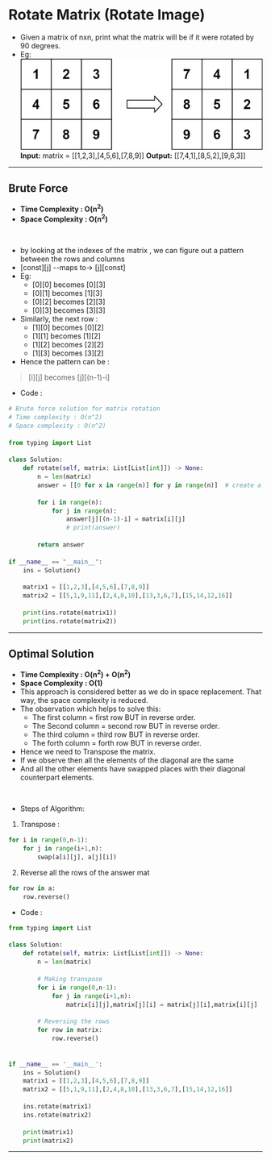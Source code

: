 # Rotate Matrix (Rotate Image)

- Given a matrix of nxn, print what the matrix will be if it were rotated by 90 degrees.
- Eg: 
![alt text](mat1.jpg)
**Input:** matrix = \[[1,2,3],[4,5,6],[7,8,9]]
**Output:** \[[7,4,1],[8,5,2],[9,6,3]]

---

## Brute Force

- **Time Complexity : O(n<sup>2</sup>)**
- **Space Complexity : O(n<sup>2</sup>)**

<br>

- by looking at the indexes of the matrix , we can figure out a pattern between the rows and columns
- [const][j] --maps to->  [j][const]
- Eg: 
  - [0][0] becomes [0][3]
  - [0][1] becomes [1][3]
  - [0][2] becomes [2][3]
  - [0][3] becomes [3][3]
- Similarly, the next row : 
  - [1][0] becomes [0][2]
  - [1][1] becomes [1][2]
  - [1][2] becomes [2][2]
  - [1][3] becomes [3][2]
- Hence the pattern can be :


> [i][j] becomes [j][(n-1)-i]

- Code : 

```python
# Brute force solution for matrix rotation
# Time complexity : O(n^2)
# Space complexity : O(n^2)

from typing import List 

class Solution:
    def rotate(self, matrix: List[List[int]]) -> None:
        n = len(matrix)
        answer = [[0 for x in range(n)] for y in range(n)]  # create a answer mat of size n x n initialized to 0
        
        for i in range(n):
            for j in range(n):
                answer[j][(n-1)-i] = matrix[i][j]
                # print(answer)
        
        return answer
        
if __name__ == "__main__":
    ins = Solution()
    
    matrix1 = [[1,2,3],[4,5,6],[7,8,9]]
    matrix2 = [[5,1,9,11],[2,4,8,10],[13,3,6,7],[15,14,12,16]]
    
    print(ins.rotate(matrix1))
    print(ins.rotate(matrix2))
```

--- 

## Optimal Solution

- **Time Complexity : O(n<sup>2</sup>) + O(n<sup>2</sup>)**
- **Space Complexity : O(1)**
- This approach is considered better as we do in space replacement. That way, the space complexity is reduced. 
- The observation which helps to solve this:
  - The first column = first row BUT in reverse order. 
  - The Second column = second row BUT in reverse order.
  - The third column = third row BUT in reverse order.
  - The forth column = forth row BUT in reverse order.
- Hence we need to Transpose the matrix.
- If we observe then all the elements of the diagonal are the same
- And all the other elements have swapped places with their diagonal counterpart elements.

<br>

- Steps of Algorithm:
1. Transpose : 

```python
for i in range(0,n-1):
    for j in range(i+1,n):
        swap(a[i][j], a[j][i])
```
2. Reverse all the rows of the answer mat

```python
for row in a:
    row.reverse()
```

- Code : 

```python 
from typing import List 

class Solution:
    def rotate(self, matrix: List[List[int]]) -> None:
        n = len(matrix)
        
        # Making transpose
        for i in range(0,n-1):
            for j in range(i+1,n):
                matrix[i][j],matrix[j][i] = matrix[j][i],matrix[i][j]
        
        # Reversing the rows
        for row in matrix:
            row.reverse()
    

if __name__ == '__main__':
    ins = Solution()
    matrix1 = [[1,2,3],[4,5,6],[7,8,9]]
    matrix2 = [[5,1,9,11],[2,4,8,10],[13,3,6,7],[15,14,12,16]]
    
    ins.rotate(matrix1)
    ins.rotate(matrix2)
    
    print(matrix1)
    print(matrix2)
```

---

